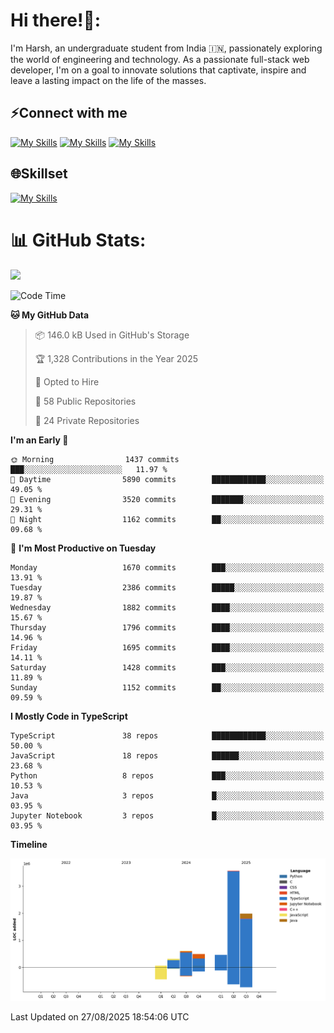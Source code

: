 
# Hi there!👋:
<p> I'm Harsh, an undergraduate student from India 🇮🇳, passionately exploring the world of engineering and technology. As a passionate full-stack web developer, I'm on a goal to innovate solutions that captivate, inspire and leave a lasting impact on the life of the masses. </p>

## ⚡Connect with me

[![My Skills](https://skillicons.dev/icons?i=gmail)](mailto:harshpandey.tech@gmail.com) [![My Skills](https://skillicons.dev/icons?i=linkedin)](https://linkedin.com/in/harsh3dev) [![My Skills](https://skillicons.dev/icons?i=twitter)](https://x.com/harshxai)

## 🌐Skillset
[![My Skills](https://skillicons.dev/icons?i=js,ts,react,nextjs,nodejs,tailwind,mongo,express,postgres,prisma,html,css,docker,aws,cpp,git,vscode,figma)](https://skillicons.dev)


# 📊 GitHub Stats:
![](https://komarev.com/ghpvc/?username=harsh3dev)

<!--START_SECTION:waka-->
![Code Time](http://img.shields.io/badge/Code%20Time-515%20hrs%2056%20mins-blue)

**🐱 My GitHub Data** 

> 📦 146.0 kB Used in GitHub's Storage 
 > 
> 🏆 1,328 Contributions in the Year 2025
 > 
> 💼 Opted to Hire
 > 
> 📜 58 Public Repositories 
 > 
> 🔑 24 Private Repositories 
 > 
**I'm an Early 🐤** 

```text
🌞 Morning                1437 commits        ███░░░░░░░░░░░░░░░░░░░░░░   11.97 % 
🌆 Daytime                5890 commits        ████████████░░░░░░░░░░░░░   49.05 % 
🌃 Evening                3520 commits        ███████░░░░░░░░░░░░░░░░░░   29.31 % 
🌙 Night                  1162 commits        ██░░░░░░░░░░░░░░░░░░░░░░░   09.68 % 
```
📅 **I'm Most Productive on Tuesday** 

```text
Monday                   1670 commits        ███░░░░░░░░░░░░░░░░░░░░░░   13.91 % 
Tuesday                  2386 commits        █████░░░░░░░░░░░░░░░░░░░░   19.87 % 
Wednesday                1882 commits        ████░░░░░░░░░░░░░░░░░░░░░   15.67 % 
Thursday                 1796 commits        ████░░░░░░░░░░░░░░░░░░░░░   14.96 % 
Friday                   1695 commits        ████░░░░░░░░░░░░░░░░░░░░░   14.11 % 
Saturday                 1428 commits        ███░░░░░░░░░░░░░░░░░░░░░░   11.89 % 
Sunday                   1152 commits        ██░░░░░░░░░░░░░░░░░░░░░░░   09.59 % 
```


**I Mostly Code in TypeScript** 

```text
TypeScript               38 repos            ████████████░░░░░░░░░░░░░   50.00 % 
JavaScript               18 repos            ██████░░░░░░░░░░░░░░░░░░░   23.68 % 
Python                   8 repos             ███░░░░░░░░░░░░░░░░░░░░░░   10.53 % 
Java                     3 repos             █░░░░░░░░░░░░░░░░░░░░░░░░   03.95 % 
Jupyter Notebook         3 repos             █░░░░░░░░░░░░░░░░░░░░░░░░   03.95 % 
```



**Timeline**

![Lines of Code chart](https://raw.githubusercontent.com/harsh3dev/harsh3dev/main/assets/bar_graph.png)


 Last Updated on 27/08/2025 18:54:06 UTC
<!--END_SECTION:waka-->

